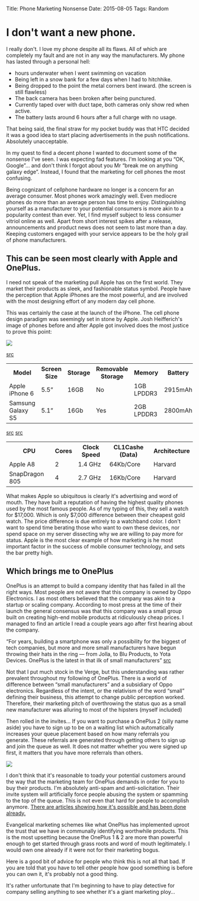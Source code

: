 Title: Phone Marketing Nonsense
Date: 2015-08-05
Tags: Random

# I don't want a new phone.

I really don't. I love my phone despite all its flaws. All of which are completely my fault and are not in any way the manufacturers. My phone has lasted through a personal hell:

* hours underwater when I went swimming on vacation
* Being left in a snow bank for a few days when I had to hitchhike.
* Being dropped to the point the metal corners bent inward. (the screen is still flawless)
* The back camera has been broken after being punctured.
* Currently taped over with duct tape, both cameras only show red when active.
* The battery lasts around 6 hours after a full charge with no usage.

That being said, the final straw for my pocket buddy was that HTC decided it was a good idea to start placing advertisements in the push notifications. Absolutely unacceptable.

In my quest to find a decent phone I wanted to document some of the nonsense I've seen. I was expecting fad features. I'm looking at you “OK, Google”… and don't think I forgot about you Mr “break me on anything galaxy edge”. Instead, I found that the marketing for cell phones the most confusing.

Being cognizant of cellphone hardware no longer is a concern for an average consumer. Most phones work amazingly well. Even mediocre phones do more than an average person has time to enjoy. Distinguishing yourself as a manufacturer to your potential consumers is more akin to a popularity contest than ever. Yet, I find myself subject to less consumer vitriol online as well. Apart from short interest spikes after a release, announcements and product news does not seem to last more than a day. Keeping customers engaged with your service appears to be the holy grail of phone manufacturers.

## This can be seen most clearly with Apple and OnePlus.

I need not speak of the marketing pull Apple has on the first world. They market their products as sleek, and fashionable status symbol. People have the perception that Apple iPhones are the most powerful, and are involved with the most designing effort of any modern day cell phone.

This was certainly the case at the launch of the iPhone. The cell phone design paradigm was seemingly set in stone by Apple. Josh Heifferich's image of phones before and after Apple got involved does the most justice to prove this point:

![]({static}/images/150805-phone.jpg)

[src](https://twitter.com/Digeratii/status/165324320179109888)

<table>
  <tr>
    <th>Model</th>
    <th>Screen Size</th>
    <th>Storage</th>
    <th>Removable Storage</th>
    <th>Memory</th>
    <th>Battery</th>
    <th>Camera (rear)</th>
    <th>Camera (front)</th>
    <th>Price</th>
  </tr>
  <tr>
    <td>Apple iPhone 6</td>
    <td>5.5”</td>
    <td>16GB</td>
    <td>No</td>
    <td>1GB LPDDR3</td>
    <td>2915mAh</td>
    <td>8MP</td>
    <td>1.2MP</td>
    <td>$749 usd</td>  </tr>  <tr>
    <td>Samsung Galaxy S5</td>
    <td>5.1”</td>
    <td>16Gb</td>
    <td>Yes</td>
    <td>2GB LPDDR3</td>
    <td>2800mAh</td>
    <td>16MP</td>
    <td>2MP</td>
    <td>~$410 usd</td>
  </tr>
</table>

[src](https://www.apple.com/shop/buy-iphone/iphone6/5.5-inch-display-16gb-silver) [src](https://www.amazon.com/Samsung-SM-G900H-Unlocked-Cellphone-International/dp/B00JKSUHLU/ref=sr_1_1)

<table>
  <tr>
    <th>CPU</th>
    <th>Cores</th>
    <th>Clock Speed</th>
    <th>CL1Cashe (Data)</th>
    <th>Architecture</th>
  </tr>
  <tr>
    <td>Apple A8</td>
    <td>2</td>
    <td>1.4 GHz</td>
    <td>64Kb/Core</td>
    <td>Harvard</td>
  </tr>
  <tr>
    <td>SnapDragon 805</td>
    <td>4</td>
    <td>2.7 GHz</td>
    <td>16Kb/Core</td>
    <td>Harvard</td>
  </tr>
</table>

What makes Apple so ubiquitous is clearly it's advertising and word of mouth. They have built a reputation of having the highest quality phones used by the most famous people. As of my typing of this, they sell a watch for $17,000. Which is only $7,000 difference between their cheapest gold watch. The price difference is due entirely to a watchband color.
I don't want to spend time berating those who want to own these devices, nor spend space on my server dissecting why we are willing to pay more for status. Apple is the most clear example of how marketing is he most important factor in the success of mobile consumer technology, and sets the bar pretty high.

## Which brings me to OnePlus

OnePlus is an attempt to build a company identity that has failed in all the right ways. Most people are not aware that this company is owned by Oppo Electronics. I as most others believed that the company was akin to a startup or scaling company. According to most press at the time of their launch the general consensus was that this company was a small group built on creating high-end mobile products at ridiculously cheap prices. I managed to find an article I read a couple years ago after first hearing about the company.

“For years, building a smartphone was only a possibility for the biggest of tech companies, but more and more small manufacturers have begun throwing their hats in the ring — from Jolla, to Blu Products, to Yota Devices. OnePlus is the latest in that ilk of small manufacturers” 
[src](https://www.theverge.com/2013/12/16/5217794/oppo-ex-vice-president-pete-lau-launches-oneplus)

Not that I put much stock in the Verge, but this understanding was rather prevalent throughout my following of OnePlus. There is a world of difference between “small manufacturers” and a subsidiary of Oppo electronics. Regardless of the intent, or the relativism of the word “small” defining their business, this attempt to change public perception worked. Therefore, their marketing pitch of overthrowing the status quo as a small new manufacturer was alluring to most of the hipsters (myself included)

Then rolled in the invites… If you want to purchase a OnePlus 2 (silly name aside) you have to sign up to be on a waiting list which automatically increases your queue placement based on how many referrals you generate. These referrals are generated through getting others to sign up and join the queue as well. It does not matter whether you were signed up first, it matters that you have more referrals than others.

![](https://media.giphy.com/media/7wToiGB3M5wME/giphy.gif)

I don't think that it's reasonable to toady your potential customers around the way that the marketing team for OnePlus demands in order for you to buy their products. I'm absolutely anti-spam and anti-solicitation. Their invite system will artificially force people abusing the system or spamming to the top of the queue. This is not even that hard for people to accomplish anymore. [There are articles showing how it's possible and has been done already.](https://medium.com/@JakeCooper/how-i-hacked-the-oneplus-reservation-system-120ea1a7ad82)

Evangelical marketing schemes like what OnePlus has implemented uproot the trust that we have in communally identifying worthwhile products. This is the most upsetting because the OnePlus 1 & 2 are more than powerful enough to get started through grass roots and word of mouth legitimately. I would own one already if it were not for their marketing bogus.

Here is a good bit of advice for people who think this is not all that bad. If you are told that you have to tell other people how good something is before you can own it, it's probably not a good thing.

It's rather unfortunate that I'm beginning to have to play detective for company selling anything to see whether it's a giant marketing ploy…
